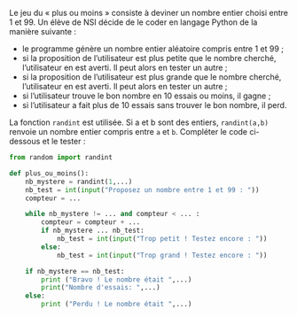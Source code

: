 Le jeu du « plus ou moins » consiste à deviner un nombre entier choisi entre 1 et 99.
Un élève de NSI décide de le coder en langage Python de la manière suivante :

- le programme génère un nombre entier aléatoire compris entre 1 et 99 ;
- si la proposition de l’utilisateur est plus petite que le nombre cherché, l’utilisateur en
  est averti. Il peut alors en tester un autre ;
- si la proposition de l’utilisateur est plus grande que le nombre cherché, l’utilisateur en
  est averti. Il peut alors en tester un autre ;
- si l’utilisateur trouve le bon nombre en 10 essais ou moins, il gagne ;
- si l’utilisateur a fait plus de 10 essais sans trouver le bon nombre, il perd.

La fonction `randint` est utilisée. Si a et b sont des entiers, `randint(a,b)` renvoie un
nombre entier compris entre `a` et `b`.
Compléter le code ci-dessous et le tester :

```python linenums='1'
from random import randint

def plus_ou_moins():
    nb_mystere = randint(1,...)
    nb_test = int(input("Proposez un nombre entre 1 et 99 : "))
    compteur = ...

    while nb_mystere != ... and compteur < ... :
        compteur = compteur + ...
        if nb_mystere ... nb_test:
            nb_test = int(input("Trop petit ! Testez encore : "))
        else:
            nb_test = int(input("Trop grand ! Testez encore : "))

    if nb_mystere == nb_test:
        print ("Bravo ! Le nombre était ",...)
        print("Nombre d'essais: ",...)
    else:
        print ("Perdu ! Le nombre était ",...)
```
